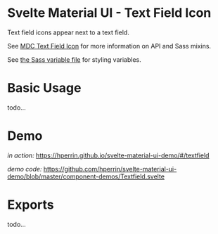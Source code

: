 # Svelte Material UI - Text Field Icon

Text field icons appear next to a text field.

See [MDC Text Field Icon](https://material.io/develop/web/components/input-controls/text-field/icon/) for more information on API and Sass mixins.

See [the Sass variable file](https://github.com/material-components/material-components-web/blob/v3.1.1/packages/mdc-textfield/icon/_variables.scss) for styling variables.

# Basic Usage

todo...

# Demo

*in action:* https://hperrin.github.io/svelte-material-ui-demo/#/textfield

*demo code:* https://github.com/hperrin/svelte-material-ui-demo/blob/master/component-demos/Textfield.svelte

# Exports

todo...